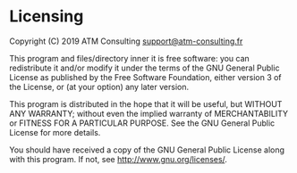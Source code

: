 # Licensing

Copyright (C) 2019 ATM Consulting <support@atm-consulting.fr>

This program and files/directory inner it is free software: you can
redistribute it and/or modify it under the terms of the
GNU General Public License as published by
the Free Software Foundation, either version 3 of the License, or
(at your option) any later version.

This program is distributed in the hope that it will be useful,
but WITHOUT ANY WARRANTY; without even the implied warranty of
MERCHANTABILITY or FITNESS FOR A PARTICULAR PURPOSE.  See the
GNU General Public License for more details.

You should have received a copy of the GNU General Public License
along with this program.  If not, see <http://www.gnu.org/licenses/>.

